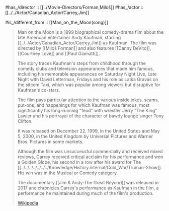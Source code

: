
#has_/director :: [[../Movie-Directors/Forman,Miloš]] 
#has_/actor :: [[../../Actor/Canadian_Actor/Carrey,Jim]] 

#is_/different_from :: [[Man_on_the_Moon(song)]]

> Man on the Moon is a 1999 biographical comedy-drama film 
> about the late American entertainer Andy Kaufman, starring [[../../Actor/Canadian_Actor/Carrey,Jim]] as Kaufman. 
> The film was directed by [[Miloš Forman]] 
> and also features [[Danny DeVito]], [[Courtney Love]] and [[Paul Giamatti]].
>
> The story traces Kaufman's steps from childhood through the comedy clubs 
> and television appearances that made him famous, 
> including his memorable appearances on Saturday Night Live, 
> Late Night with David Letterman, Fridays and his role as Latka Gravas on the sitcom Taxi, 
> which was popular among viewers but disruptive for Kaufman's co-stars. 
> 
> The film pays particular attention to the various inside jokes, scams, put-ons, 
> and happenings for which Kaufman was famous, 
> most significantly his long-running "feud" with wrestler Jerry "The King" Lawler 
> and his portrayal of the character of bawdy lounge singer Tony Clifton.
>
> It was released on December 22, 1999, in the United States and May 5, 2000, 
> in the United Kingdom by Universal Pictures and Warner Bros. Pictures in some markets. 
> 
> Although the film was unsuccessful commercially and received mixed reviews, 
> Carrey received critical acclaim for his performance and won a Golden Globe, 
> his second in a row after his award for The [[../../../../../../../Knowledge/History.internal/Cold_War/Truman-Show]]. 
> His win was in the Musical or Comedy category.
>
> The documentary [[Jim & Andy-The Great Beyond]] was released in 2017 
> and chronicles Carrey's performance as Kaufman in the film, 
> a performance he maintained during much of the film's production.
>
> [Wikipedia](https://en.wikipedia.org/wiki/Man%20on%20the%20Moon%20(film))




